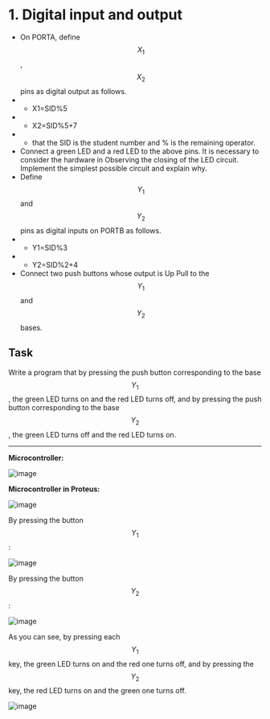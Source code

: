 # 1. Digital input and output
* On PORTA, define $$X_1$$, $$X_2$$ pins as digital output as follows.
* * X1=SID%5 
* * X2=SID%5+7 
* * that the SID is the student number and % is the remaining operator.
* Connect a green LED and a red LED to the above pins. It is necessary to consider the hardware in Observing the closing of the LED circuit. Implement the simplest possible circuit and explain why.
* Define $$Y_1$$ and $$Y_2$$ pins as digital inputs on PORTB as follows.
* * Y1=SID%3 
* * Y2=SID%2+4 
* Connect two push buttons whose output is Up Pull to the $$Y_1$$ and $$Y_2$$ bases.
## Task
Write a program that by pressing the push button corresponding to the base $$Y_1$$ , the green LED turns on and the red LED turns off, and by pressing the push button corresponding to the base $$Y_2$$, the green LED turns off and the red LED turns on.

***

**Microcontroller:**

![image](https://github.com/user-attachments/assets/3d73cf30-8bf8-43c9-b8a2-2186f0a69b12)

**Microcontroller in Proteus:**

![image](https://github.com/user-attachments/assets/a785a109-7b18-4a5b-971c-3ef037765a22)

By pressing the button $$Y_1$$ :

![image](https://github.com/user-attachments/assets/ef5fa027-7964-43ee-aa15-cf705385eb7b)

By pressing the button $$Y_2$$ :

![image](https://github.com/user-attachments/assets/2fb6fb19-08d5-496e-9ccf-099816d788a5)

As you can see, by pressing each $$Y_1$$ key, the green LED turns on and the red one turns off, and by pressing the $$Y_2$$ key, the red LED turns on and the green one turns off.

![image](https://github.com/user-attachments/assets/d12713ab-dc2c-491a-813a-c2e0b86f884e)

